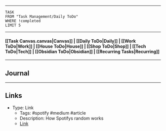 
---
```dataview
TASK
FROM "Task Management/Daily ToDo"
WHERE !completed
LIMIT 5
```
---

#### [[Task Canvas.canvas|Canvas]] | [[Daily ToDo|Daily]] | [[Work ToDo|Work]] |  [[House ToDo|House]] |  [[Shop ToDo|Shop]] | [[Tech ToDo|Tech]] | [[Obsidian ToDo|Obsidian]] | [[Recurring Tasks|Recurring]] 
---
## Journal

---
## Links
- Type: Link
     - Tags: #spotify #medium #article 
     - Description: How Spotifys random works
     - [Link](https://medium.com/immensity/how-spotifys-shuffle-algorithm-works-19e963e75171)